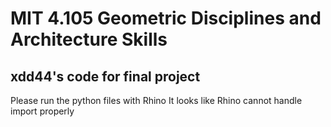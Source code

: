 # MIT 4.105 Geometric Disciplines and Architecture Skills
## xdd44's code for final project
Please run the python files with Rhino
It looks like Rhino cannot handle import properly